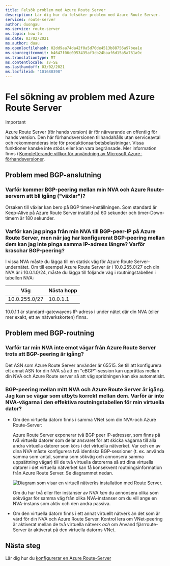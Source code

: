 ```yaml
---
title: Felsök problem med Azure Route Server
description: Lär dig hur du felsöker problem med Azure Route Server.
services: route-server
author: duongau
ms.service: route-server
ms.topic: how-to
ms.date: 03/02/2021
ms.author: duau
ms.openlocfilehash: 02dd9aa74da42f0a5d70de4513b88756a97bea1e
ms.sourcegitcommit: b4647f06c0953435af3cb24baaf6d15a5a761a9c
ms.translationtype: MT
ms.contentlocale: sv-SE
ms.lasthandoff: 03/02/2021
ms.locfileid: "101680398"
---
```

# <a name="troubleshooting-azure-route-server-issues"></a>Fel sökning av problem med Azure Route Server

> [!IMPORTANT]
> Azure Route Server (för hands version) är för närvarande en offentlig för hands version.
> Den här förhandsversionen tillhandahålls utan serviceavtal och rekommenderas inte för produktionsarbetsbelastningar. Vissa funktioner kanske inte stöds eller kan vara begränsade.
> Mer information finns i [Kompletterande villkor för användning av Microsoft Azure-förhandsversioner](https://azure.microsoft.com/support/legal/preview-supplemental-terms/).

## <a name="bgp-connectivity-issues"></a>Problem med BGP-anslutning

### <a name="why-is-the-bgp-peering-between-my-nva-and-the-azure-route-server-going-up-and-down-flapping"></a>Varför kommer BGP-peering mellan min NVA och Azure Route-servern att bli igång ("växlar")?

Orsaken till växlar kan bero på BGP timer-inställningen. Som standard är Keep-Alive på Azure Route Server inställd på 60 sekunder och timer-Down-timern är 180 sekunder.

### <a name="why-can-i-ping-from-my-nva-to-the-bgp-peer-ip-on-azure-route-server-but-after-i-set-up-the-bgp-peering-between-them-i-cant-ping-the-same-ip-anymore-why-does-the-bgp-peering-goes-down"></a>Varför kan jag pinga från min NVA till BGP-peer-IP på Azure Route Server, men när jag har konfigurerat BGP-peering mellan dem kan jag inte pinga samma IP-adress längre? Varför kraschar BGP-peering?

I vissa NVA måste du lägga till en statisk väg för Azure Route Server-undernätet. Om till exempel Azure Route Server är i 10.0.255.0/27 och din NVA är i 10.0.1.0/24, måste du lägga till följande väg i routningstabellen i tabellen NVA:

| Väg | Nästa hopp |
|-------|----------|
| 10.0.255.0/27 | 10.0.1.1 |

10.0.1.1 är standard-gatewayens IP-adress i under nätet där din NVA (eller mer exakt, ett av nätverkskorten) finns.

## <a name="bgp-route-issues"></a>Problem med BGP-routning

### <a name="why-does-my-nva-not-receive-routes-from-azure-route-server-even-though-the-bgp-peering-is-up"></a>Varför tar min NVA inte emot vägar från Azure Route Server trots att BGP-peering är igång?

Det ASN som Azure Route Server använder är 65515. Se till att konfigurera ett annat ASN för din NVA så att en "eBGP"-session kan upprättas mellan din NVA och Azure Route server så att väg spridningen kan ske automatiskt.

### <a name="the-bgp-peering-between-my-nva-and-azure-route-server-is-up-i-can-see-routes-exchanged-correctly-between-them-why-arent-the-nva-routes-in-the-effective-routing-table-of-my-vm"></a>BGP-peering mellan mitt NVA och Azure Route Server är igång. Jag kan se vägar som utbyts korrekt mellan dem. Varför är inte NVA-vägarna i den effektiva routningstabellen för min virtuella dator? 

* Om den virtuella datorn finns i samma VNet som din NVA-och Azure Route-Server:

     Azure Route Server exponerar två BGP peer IP-adresser, som finns på två virtuella datorer som delar ansvaret för att skicka vägarna till alla andra virtuella datorer som körs i det virtuella nätverket. Var och en av dina NVA måste konfigurera två identiska BGP-sessioner (t. ex. använda samma som-antal, samma som sökväg och annonsera samma uppsättning vägar) till de två virtuella datorerna så att dina virtuella datorer i det virtuella nätverket kan få konsekvent routningsinformation från Azure Route Server. Se diagrammet nedan.

    ![Diagram som visar en virtuell nätverks installation med Route Server.](./media/faq/network-virtual-appliances.png)

    Om du har två eller fler instanser av NVA *kan* du annonsera olika som sökvägar för samma väg från olika NVA-instanser om du vill ange en NVA-instans som aktiv och den andra passiva.

* Om den virtuella datorn finns i ett annat virtuellt nätverk än det som är värd för din NVA och Azure Route Server. Kontrol lera om VNet-peering är aktiverat mellan de två virtuella nätverk *och* om Använd fjärrroute-Server är aktiverat på den virtuella datorns VNet.

## <a name="next-steps"></a>Nästa steg

Lär dig hur du [konfigurerar en Azure Route-Server](quickstart-configure-route-server-powershell.md)
